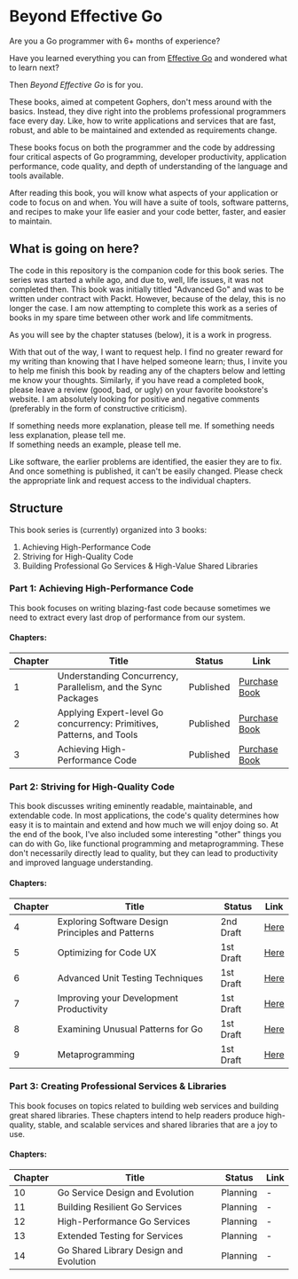 # Beyond Effective Go

Are you a Go programmer with 6+ months of experience?

Have you learned everything you can from [Effective Go](https://golang.org/doc/effective_go.html) and wondered what to
learn
next?

Then *Beyond Effective Go* is for you.

These books, aimed at competent Gophers, don't mess around with the basics. Instead, they dive right into the problems
professional programmers face every day. Like, how to write applications and services that are fast, robust, and able to
be maintained and extended as requirements change.

These books focus on both the programmer and the code by addressing four critical aspects of Go programming, developer
productivity, application performance, code quality, and depth of understanding of the language and tools available.

After reading this book, you will know what aspects of your application or code to focus on and when. You will have a
suite of tools, software patterns, and recipes to make your life easier and your code better, faster, and easier to
maintain.

## What is going on here?

The code in this repository is the companion code for this book series. The series was started a while ago, and due to,
well, life issues, it was not completed then. This book was initially titled "Advanced Go" and was to be written under
contract with Packt. However, because of the delay, this is no longer the case. I am now attempting to complete this
work as a series of books in my spare time between other work and life commitments.

As you will see by the chapter statuses (below), it is a work in progress.

With that out of the way, I want to request help. I find no greater reward for my writing than knowing that I have
helped someone learn; thus, I invite you to help me finish this book by reading any of the chapters below and letting me
know your thoughts. Similarly, if you have read a completed book, please leave a review (good, bad, or ugly) on your
favorite bookstore's website. I am absolutely looking for positive and negative comments (preferably in the form of
constructive criticism).

If something needs more explanation, please tell me.
If something needs less explanation, please tell me.  
If something needs an example, please tell me.

Like software, the earlier problems are identified, the easier they are to fix. And once something is published, it
can't be easily changed. Please check the appropriate link and request access to the individual chapters.

## Structure

This book series is (currently) organized into 3 books:

1. Achieving High-Performance Code
2. Striving for High-Quality Code
3. Building Professional Go Services & High-Value Shared Libraries

### Part 1: Achieving High-Performance Code

This book focuses on writing blazing-fast code because sometimes we need to extract every last drop of performance from
our system.

#### Chapters:

| Chapter | Title                                                                 | Status    | Link                                     |
|---------|-----------------------------------------------------------------------|-----------|------------------------------------------|
| 1       | Understanding Concurrency, Parallelism, and the Sync Packages         | Published | [Purchase Book](https://amzn.to/3RkWmPb) |
| 2       | Applying Expert-level Go concurrency: Primitives, Patterns, and Tools | Published | [Purchase Book](https://amzn.to/3RkWmPb) |
| 3       | Achieving High-Performance Code                                       | Published | [Purchase Book](https://amzn.to/3RkWmPb) |

### Part 2: Striving for High-Quality Code

This book discusses writing eminently readable, maintainable, and extendable code. In most applications, the code's
quality determines how easy it is to maintain and extend and how much we will enjoy doing so. At the end of the book,
I've also included some interesting "other" things you can do with Go, like functional programming and metaprogramming.
These don't necessarily directly lead to quality, but they can lead to productivity and improved language understanding.

#### Chapters:

| Chapter | Title                                             | Status    | Link                                                                                                     |
|---------|---------------------------------------------------|-----------|----------------------------------------------------------------------------------------------------------|
| 4       | Exploring Software Design Principles and Patterns | 2nd Draft | [Here](https://docs.google.com/document/d/12gFU1d-DPx_4ARuvy10pVsK-PdM3JGt6VNPW-lPJcH8/edit?usp=sharing) |
| 5       | Optimizing for Code UX                            | 1st Draft | [Here](https://docs.google.com/document/d/1eASV-_ncta_IzuoE7Sitse-g0-MI1_RjHxQtSNsj8Ok/edit?usp=sharing) |
| 6       | Advanced Unit Testing Techniques                  | 1st Draft | [Here](https://docs.google.com/document/d/1oQLmof-PSS864OWTAOqoYZ7MXVhIlD3mCMahX3JXn8Y/edit?usp=sharing) |
| 7       | Improving your Development Productivity           | 1st Draft | [Here](https://docs.google.com/document/d/1U8K-gskeIeOACPkJNFzfhUVxvMksK-NFbdjEmemquQU/edit?usp=sharing) |
| 8       | Examining Unusual Patterns for Go                 | 1st Draft | [Here](https://docs.google.com/document/d/194RwCzrCQ7sGvb8YbhtvPrw-nGTl7EoNUC8QUHv9G7Q/edit?usp=sharing) |
| 9       | Metaprogramming                                   | 1st Draft | [Here](https://docs.google.com/document/d/1HRqwYg2CoUVwemQDTZ-r9leIVnli-MM3Ot6VCevogyY/edit?usp=sharing) |

### Part 3: Creating Professional Services & Libraries

This book focuses on topics related to building web services and building great shared libraries. These chapters intend
to help readers produce high-quality, stable, and scalable services and shared libraries that are a joy to use.

#### Chapters:

| Chapter | Title                                  | Status   | Link |
|---------|----------------------------------------|----------|------|
| 10      | Go Service Design and Evolution        | Planning | -    |
| 11      | Building Resilient Go Services         | Planning | -    |
| 12      | High-Performance Go Services           | Planning | -    |
| 13      | Extended Testing for Services          | Planning | -    |
| 14      | Go Shared Library Design and Evolution | Planning | -    |
